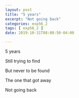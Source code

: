 ```yaml
---
layout: post
title: "5 years"
excerpt: "Not going back"
categories: exp56_2
tags: [ exp56_2 ]
date: 2019-10-31T08:08:50-04:00

---
```


5 years

Still trying to find

But never to be found

The one that got away

Not going back
